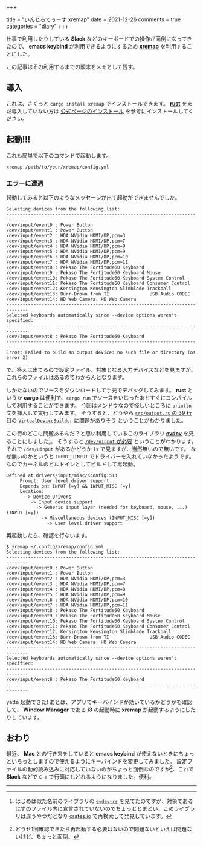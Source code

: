 +++

title = "いんとろでぅーす xremap"
date = 2021-12-26
comments = true
categories = "diary"
+++

仕事で利用したりしている **Slack** などのキーボードでの操作が面倒になってきたので、
**emacs keybind** が利用できるようにするため [**xremap**](https://github.com/k0kubun/xremap) を利用することにした。

この記事はその利用するまでの顛末をメモとして残す。

## 導入

これは、さくっと `cargo install xremap` でインストールできます。
[**rust**](https://www.rust-lang.org) をまだ導入していない方は [公式ページのインストール](https://www.rust-lang.org/tools/install) を参考にインストールしてください。

## 起動!!!

これも簡単で以下のコマンドで起動します。

```
xremap /path/to/your/xremap/config.yml
```

### エラーに遭遇

起動してみると以下のようなメッセージが出て起動ができませんでした。

```
Selecting devices from the following list:
------------------------------------------------------------------------------
/dev/input/event0 : Power Button
/dev/input/event1 : Power Button
/dev/input/event2 : HDA NVidia HDMI/DP,pcm=3
/dev/input/event3 : HDA NVidia HDMI/DP,pcm=7
/dev/input/event4 : HDA NVidia HDMI/DP,pcm=8
/dev/input/event5 : HDA NVidia HDMI/DP,pcm=9
/dev/input/event6 : HDA NVidia HDMI/DP,pcm=10
/dev/input/event7 : HDA NVidia HDMI/DP,pcm=11
/dev/input/event8 : Pekaso The Fortitude60 Keyboard
/dev/input/event9 : Pekaso The Fortitude60 Keyboard Mouse
/dev/input/event10: Pekaso The Fortitude60 Keyboard System Control
/dev/input/event11: Pekaso The Fortitude60 Keyboard Consumer Control
/dev/input/event12: Kensington Kensington Slimblade Trackball
/dev/input/event13: Burr-Brown from TI               USB Audio CODEC
/dev/input/event14: HD Web Camera: HD Web Camera
------------------------------------------------------------------------------
Selected keyboards automatically since --device options weren't specified:
------------------------------------------------------------------------------
/dev/input/event8 : Pekaso The Fortitude60 Keyboard
------------------------------------------------------------------------------
Error: Failed to build an output device: no such file or directory (os error 2)
```

で、答えは出てるので設定ファイル、対象となる入力デバイスなどを見ますが、
これらのファイルはあるのでわからんとなります。

しかたないのでソースをダウンロードして手元でデバッグしてみます。
**rust** というか **cargo** は便利で、`cargo run` でソースをいじったあとすぐにコンパイルして利用することができます。
今回はメンドウなので怪しいところに `println` 文を挿入して実行してみます。
そうすると、どうやら [`src/output.rs` の 39 行目の `VirtualDeviceBuilder` に問題がありそう](https://github.com/k0kubun/xremap/blob/f058c444335c153e638ecf3c76492cdf9f8a975d/src/output.rs#L39-L43) ということがわかりました。

この行のどこに問題あるんだ？と思い利用しているこのライブラリ [**evdev**](https://docs.rs/evdev) を見ることにしました[^evdev-rs]。
そうすると [`/dev/uinput` が必要](https://docs.rs/evdev/latest/src/evdev/uinput.rs.html#13) ということがわかります。
それで `/dev/uinput` があるかどうか `ls` で見ますが、当然無いので無いです。
なぜ無いのかというと `INPUT_UINPUT` でドライバーを入れていなかったようです。
なのでカーネルのビルトインとしてビルドして再起動。

```
Defined at drivers/input/misc/Kconfig:513
     Prompt: User level driver support
     Depends on: INPUT [=y] && INPUT_MISC [=y]
     Location:
       -> Device Drivers
         -> Input device support
           -> Generic input layer (needed for keyboard, mouse, ...) (INPUT [=y])
             -> Miscellaneous devices (INPUT_MISC [=y])
               -> User level driver support
```

再起動したら、確認を行ないます。
```
$ xremap ~/.config/xremap/config.yml
Selecting devices from the following list:
------------------------------------------------------------------------------
/dev/input/event0 : Power Button
/dev/input/event1 : Power Button
/dev/input/event2 : HDA NVidia HDMI/DP,pcm=3
/dev/input/event3 : HDA NVidia HDMI/DP,pcm=7
/dev/input/event4 : HDA NVidia HDMI/DP,pcm=8
/dev/input/event5 : HDA NVidia HDMI/DP,pcm=9
/dev/input/event6 : HDA NVidia HDMI/DP,pcm=10
/dev/input/event7 : HDA NVidia HDMI/DP,pcm=11
/dev/input/event8 : Pekaso The Fortitude60 Keyboard
/dev/input/event9 : Pekaso The Fortitude60 Keyboard Mouse
/dev/input/event10: Pekaso The Fortitude60 Keyboard System Control
/dev/input/event11: Pekaso The Fortitude60 Keyboard Consumer Control
/dev/input/event12: Kensington Kensington Slimblade Trackball
/dev/input/event13: Burr-Brown from TI               USB Audio CODEC
/dev/input/event14: HD Web Camera: HD Web Camera
------------------------------------------------------------------------------
Selected keyboards automatically since --device options weren't specified:
------------------------------------------------------------------------------
/dev/input/event8 : Pekaso The Fortitude60 Keyboard
------------------------------------------------------------------------------
```

yatta 起動できた!
あとは、アプリでキーバインドが効いているかどうかを確認して、
**Window Manager** である **i3** の起動時に **xremap** が起動するようにしたりしています。

## おわり
最近、 **Mac** との行き来をしていると **emacs keybind** が使えないときにちょっといらっとしますので使えるようにキーバインドを変更してみました。
設定ファイルの動的読み込みに対応していないのがちょっと面倒なのですが[^hotreload]、これで **Slack** などで `C-a` で行頭にもどれるようになりました。便利。

----

[^evdev-rs]: はじめは似た名前のライブラリの [`evdev-rs`](https://github.com/ndesh26/evdev-rs) を見てたのですが、対象であるはずのファイル内に宣言されていないのでちょっととまどい、このライブラリは違うやつだとなり [crates.io](https://crates.io) で再検索して発見しています。

[^hotreload]: どうせ1回確認できたら再起動する必要はないので問題ないといえば問題ないけど、ちょっと面倒。
